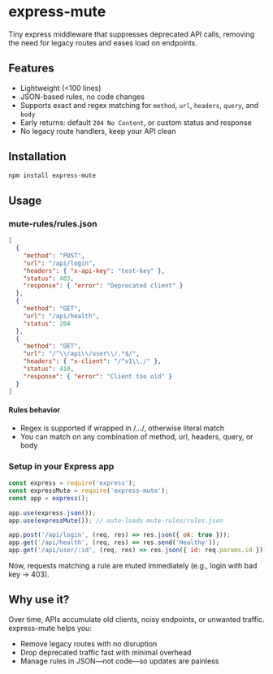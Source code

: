 # express-mute

Tiny express middleware that suppresses deprecated API calls, removing the need for legacy routes and eases load on endpoints.

## Features

- Lightweight (<100 lines)
- JSON-based rules, no code changes
- Supports exact and regex matching for `method`, `url`, `headers`, `query`, and `body`
- Early returns: default `204 No Content`, or custom status and response
- No legacy route handlers, keep your API clean

## Installation

```bash
npm install express-mute
```

## Usage

### mute-rules/rules.json

```json
[
  {
    "method": "POST",
    "url": "/api/login",
    "headers": { "x-api-key": "test-key" },
    "status": 403,
    "response": { "error": "Deprecated client" }
  },
  {
    "method": "GET",
    "url": "/api/health",
    "status": 204
  },
  {
    "method": "GET",
    "url": "/^\\/api\\/user\\/.*$/",
    "headers": { "x-client": "/^v1\\./" },
    "status": 410,
    "response": { "error": "Client too old" }
  }
]
```

#### Rules behavior

* Regex is supported if wrapped in /.../, otherwise literal match
* You can match on any combination of method, url, headers, query, or body

### Setup in your Express app

```js
const express = require('express');
const expressMute = require('express-mute');
const app = express();

app.use(express.json());
app.use(expressMute()); // auto-loads mute-rules/rules.json

app.post('/api/login', (req, res) => res.json({ ok: true }));
app.get('/api/health', (req, res) => res.send('Healthy'));
app.get('/api/user/:id', (req, res) => res.json({ id: req.params.id }));
```

Now, requests matching a rule are muted immediately (e.g., login with bad key → 403).

## Why use it?

Over time, APIs accumulate old clients, noisy endpoints, or unwanted traffic. express-mute helps you:
* Remove legacy routes with no disruption
* Drop deprecated traffic fast with minimal overhead
* Manage rules in JSON—not code—so updates are painless